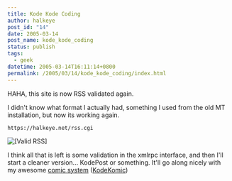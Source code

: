 ```yaml
---
title: Kode Kode Coding
author: halkeye
post_id: "14"
date: 2005-03-14
post_name: kode_kode_coding
status: publish
tags:
  - geek
datetime: 2005-03-14T16:11:14+0800
permalink: /2005/03/14/kode_kode_coding/index.html
---
```


HAHA, this site is now RSS validated again.  

I didn't know what format I actually had, something I used from the old MT installation, but now its working again.


    
    
    https://halkeye.net/rss.cgi



![\[Valid RSS\]](https://halkeye.net/img/valid-rss.png)

I think all that is left is some validation in the xmlrpc interface, and then I'll start a cleaner version... KodePost or something. It'll go along nicely with my awesome [comic system](https://web.archive.org/web/20060220002926/http://www.kodekomics.com:80/) ([KodeKomic](https://web.archive.org/web/20060220002926/http://www.kodekomics.com:80/))
